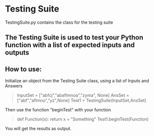 # Testing Suite

TestingSuite.py contains the class for the testing suite

## The Testing Suite is used to test your Python function with a list of expected inputs and outputs

## How to use: 
Initialize an object from the Testing Suite class, using a list of Inputs and Answers
> InputSet = ["abfcj","abaflmnoa","zyma", None]
> AnsSet = ["abf","aflmno","yz",None]
> Test1 = TestingSuite(InputSet,AnsSet)

Then use the function "beginTest" with your function
> def Function(x):
>     return x + "Something"
> Test1.beginTest(Function)

You will get the results as output.
